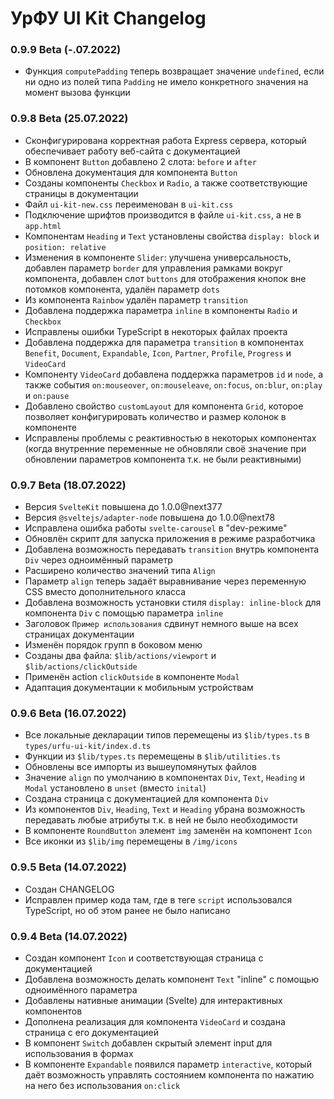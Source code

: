 # УрФУ UI Kit Changelog

### 0.9.9 Beta (-.07.2022)
- Функция `computePadding` теперь возвращает значение `undefined`, если ни одно из полей типа `Padding` не имело конкретного значения на момент вызова функции

### 0.9.8 Beta (25.07.2022)
- Сконфигурирована корректная работа Express сервера, который обеспечивает работу веб-сайта с документацией
- В компонент `Button` добавлено 2 слота: `before` и `after`
- Обновлена документация для компонента `Button`
- Созданы компоненты `Checkbox` и `Radio`, а также соответствующие страницы в документации
- Файл `ui-kit-new.css` переименован в `ui-kit.css`
- Подключение шрифтов производится в файле `ui-kit.css`, а не в `app.html`
- Компонентам `Heading` и `Text` установлены свойства `display: block` и `position: relative`
- Изменения в компоненте `Slider`: улучшена универсальность, добавлен параметр `border` для управления рамками вокруг компонента, добавлен слот `buttons` для отображения кнопок вне потомков компонента, удалён параметр `dots`
- Из компонента `Rainbow` удалён параметр `transition`
- Добавлена поддержка параметра `inline` в компоненты `Radio` и `Checkbox`
- Исправлены ошибки TypeScript в некоторых файлах проекта
- Добавлена поддержка для параметра `transition` в компонентах `Benefit`, `Document`, `Expandable`, `Icon`, `Partner`, `Profile`, `Progress` и `VideoCard`
- Компоненту `VideoCard` добавлена поддержка параметров `id` и `node`, а также события `on:mouseover`, `on:mouseleave`, `on:focus`, `on:blur`, `on:play` и `on:pause`
- Добавлено свойство `customLayout` для компонента `Grid`, которое позволяет конфигурировать количество и размер колонок в компоненте
- Исправлены проблемы с реактивностью в некоторых компонентах (когда внутренние переменные не обновляли своё значение при обновлении параметров компонента т.к. не были реактивными)

### 0.9.7 Beta (18.07.2022)
- Версия `SvelteKit` повышена до 1.0.0@next377
- Версия `@sveltejs/adapter-node` повышена до 1.0.0@next78
- Исправлена ошибка работы `svelte-carousel` в "dev-режиме"
- Обновлён скрипт для запуска приложения в режиме разработчика
- Добавлена возможность передавать `transition` внутрь компонента `Div` через одноимённый параметр
- Расширено количество значений типа `Align`
- Параметр `align` теперь задаёт выравнивание через переменную CSS вместо дополнительного класса
- Добавлена возможность установки стиля `display: inline-block` для компонента `Div` с помощью параметра `inline`
- Заголовок `Пример использования` сдвинут немного выше на всех страницах документации
- Изменён порядок групп в боковом меню
- Созданы два файла: `$lib/actions/viewport` и `$lib/actions/clickOutside`
- Применён action `clickOutside` в компоненте `Modal`
- Адаптация документации к мобильным устройствам

### 0.9.6 Beta (16.07.2022)
- Все локальные декларации типов перемещены из `$lib/types.ts` в `types/urfu-ui-kit/index.d.ts`
- Функции из `$lib/types.ts` перемещены в `$lib/utilities.ts`
- Обновлены все импорты из вышеупомянутых файлов
- Значение `align` по умолчанию в компонентах `Div`, `Text`, `Heading` и `Modal` установлено в `unset` (вместо `inital`)
- Создана страница с документацией для компонента `Div`
- Из компонентов `Div`, `Heading`, `Text` и `Heading` убрана возможность передавать любые атрибуты т.к. в ней не было необходимости
- В компоненте `RoundButton` элемент `img` заменён на  компонент `Icon`
- Все иконки из `$lib/img` перемещены в `/img/icons`

### 0.9.5 Beta (14.07.2022)
- Создан CHANGELOG
- Исправлен пример кода там, где в теге `script` использовался TypeScript, но об этом ранее не было написано

### 0.9.4 Beta (14.07.2022)
- Создан компонент `Icon` и соответствующая страница с документацией
- Добавлена возможность делать компонент `Text` "inline" с помощью одноимённого параметра
- Добавлены нативные анимации (Svelte) для интерактивных компонентов
- Дополнена реализация для компонента `VideoCard` и создана страница с его документацией
- В компонент `Switch` добавлен скрытый элемент input для использования в формах
- В компоненте `Expandable` появился параметр `interactive`, который даёт возможность управлять состоянием компонента по нажатию на него без использования `on:click`